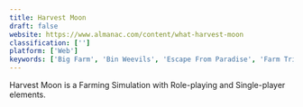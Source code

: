 ```yaml
---
title: Harvest Moon
draft: false 
website: https://www.almanac.com/content/what-harvest-moon
classification: ['']
platform: ['Web']
keywords: ['Big Farm', 'Bin Weevils', 'Escape From Paradise', 'Farm Tribe', 'Horse Isle', 'Movie Star Planet', 'My Sunny Resort', 'My Tribe', 'MySims Kingdom', 'Panfu', 'Petra’s Planet', 'Second Life', 'Secret Builders', 'The Island: Castaway 2', 'The Sims Castaway Stories', 'Virtual Villagers', 'WeeWorld', 'Wild Tribe', 'Yoville (YoWorld)']
---
```

Harvest Moon is a Farming Simulation with Role-playing and Single-player elements.